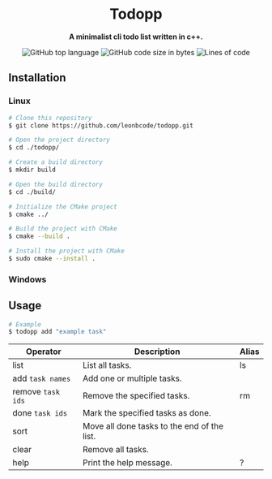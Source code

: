 <div align="center">
  <h1>Todopp</h1>
  <p>
    <b>A minimalist cli todo list written in c++.</b>
  </p>
  <p>
    <img alt="GitHub top language" src="https://img.shields.io/github/languages/top/leonbcode/todopp">
    <img alt="GitHub code size in bytes" src="https://img.shields.io/github/languages/code-size/leonbcode/todopp">
    <img alt="Lines of code" src="https://img.shields.io/tokei/lines/github/leonbcode/todopp">
  </p>
</div>

## Installation

### Linux
```bash
# Clone this repository
$ git clone https://github.com/leonbcode/todopp.git

# Open the project directory
$ cd ./todopp/

# Create a build directory
$ mkdir build

# Open the build directory
$ cd ./build/

# Initialize the CMake project
$ cmake ../

# Build the project with CMake
$ cmake --build .

# Install the project with CMake
$ sudo cmake --install .
```
### Windows

## Usage

```bash
# Example
$ todopp add "example task"
``` 

| Operator          | Description                                 | Alias |
|-------------------|---------------------------------------------|-------|
| list              | List all tasks.                             | ls    |
| add `task names`  | Add one or multiple tasks.                  |       |
| remove `task ids` | Remove the specified tasks.                  | rm    |
| done `task ids`   | Mark the specified tasks as done.            |       |
| sort              | Move all done tasks to the end of the list. |       |
| clear             | Remove all tasks.                           |       |
| help              | Print the help message.                     | ?     |
